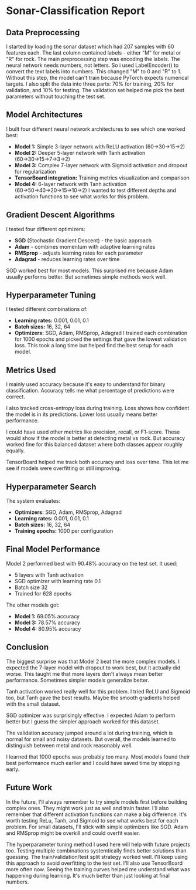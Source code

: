 # Sonar-Classification Report

## Data Preprocessing
I started by loading the sonar dataset which had 207 samples with 60 features each. The last column contained labels - either "M" for metal or "R" for rock.
The main preprocessing step was encoding the labels. The neural network needs numbers, not letters. So i used LabelEncoder() to convert the text labels into numbers. 
This changed "M" to 0 and "R" to 1. Without this step, the model can't train because PyTorch expects numerical targets. I also split the data into three parts: 70% for 
training, 20% for validation, and 10% for testing. The validation set helped me pick the best parameters without touching the test set.

## Model Architectures
I built four different neural network architectures to see which one worked best:
- **Model 1:** Simple 3-layer network with ReLU activation (60→30→15→2)
- **Model 2:** Deeper 5-layer network with Tanh activation (60→30→15→7→3→2)
- **Model 3:** Complex 7-layer network with Sigmoid activation and dropout for regularization
- **TensorBoard integration:** Training metrics visualization and comparison
- **Model 4:** 6-layer network with Tanh activation (60→50→40→20→15→10→2)
I wanted to test different depths and activation functions to see what works for this problem.

## Gradient Descent Algorithms
I tested four different optimizers:
- **SGD** (Stochastic Gradient Descent) - the basic approach
- **Adam** - combines momentum with adaptive learning rates
- **RMSprop** - adjusts learning rates for each parameter
- **Adagrad** - reduces learning rates over time

SGD worked best for most models. This surprised me because Adam usually performs better. But sometimes simple methods work well.

## Hyperparameter Tuning
I tested different combinations of:
- **Learning rates:** 0.001, 0.01, 0.1
- **Batch sizes:** 16, 32, 64
- **Optimizers:** SGD, Adam, RMSprop, Adagrad
I trained each combination for 1000 epochs and picked the settings that gave the lowest validation loss. This took a long time but helped
find the best setup for each model.

## Metrics Used
I mainly used accuracy because it's easy to understand for binary classification. Accuracy tells me what percentage of predictions were correct.

I also tracked cross-entropy loss during training. Loss shows how confident the model is in its predictions. Lower loss usually means better performance.

I could have used other metrics like precision, recall, or F1-score. These would show if the model is better at detecting metal vs rock.
But accuracy worked fine for this balanced dataset where both classes appear roughly equally.

TensorBoard helped me track both accuracy and loss over time. This let me see if models were overfitting or still improving.

## Hyperparameter Search
The system evaluates:
- **Optimizers:** SGD, Adam, RMSprop, Adagrad
- **Learning rates:** 0.001, 0.01, 0.1
- **Batch sizes:** 16, 32, 64
- **Training epochs:** 1000 per configuration

## Final Model Performance
Model 2 performed best with 90.48% accuracy on the test set. It used:
- 5 layers with Tanh activation
- SGD optimizer with learning rate 0.1
- Batch size 32
- Trained for 628 epochs
  
The other models got:
- **Model 1:** 69.05% accuracy
- **Model 3:** 78.57% accuracy
- **Model 4:** 80.95% accuracy

## Conclusion
The biggest surprise was that Model 2 beat the more complex models. I expected the 7-layer model with dropout to work best, but it actually did worse. This taught me that 
more layers don't always mean better performance. Sometimes simpler models generalize better.

Tanh activation worked really well for this problem. I tried ReLU and Sigmoid too, but Tanh gave the best results. Maybe the smooth gradients helped with the small dataset.

SGD optimizer was surprisingly effective. I expected Adam to perform better but I guess the simpler approach worked for this dataset.

The validation accuracy jumped around a lot during training, which is normal for small and noisy datasets. But overall, the models learned to distinguish between metal and 
rock reasonably well.

I learned that 1000 epochs was probably too many. Most models found their best performance much earlier and I could have saved time by stopping early.

## Future Work
In the future, I'll always remember to try simple models first before building complex ones. They might work just as well and train faster. I'll also remember that different 
activation functions can make a big difference. It's worth testing ReLu, Tanh, and Sigmoid to see what works best for each problem. For small datasets, I'll stick with simple 
optimizers like SGD. Adam and RMSprop might be overkill and could overfit easier.

The hyperparameter tuning method I used here will help with future projects too. Testing multiple combinations systemtically finds better solutions than guessing. 
The train/validation/test split strategy worked well. I'll keep using this approach to avoid overfitting to the test set. I'll also use TensorBoard more often now. 
Seeing the training curves helped me understand what was happening during learning. It's much better than just looking at final numbers. 
